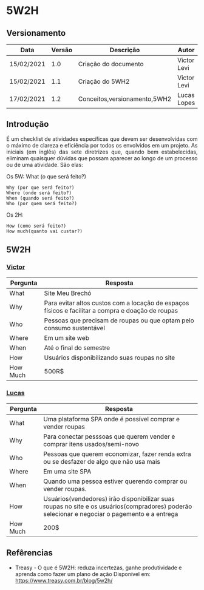 # 5W2H

## Versionamento

| Data | Versão | Descrição | Autor |
|------|--------|-----------|-------|
| 15/02/2021 | 1.0 | Criação do documento | Victor Levi |
| 15/02/2021 | 1.1 | Criação do 5WH2 | Victor Levi |
| 17/02/2021 | 1.2 | Conceitos,versionamento,5WH2| Lucas Lopes |


## Introdução

<p align="justify"> É  um checklist de atividades específicas que devem ser desenvolvidas com o máximo de clareza e eficiência por todos os envolvidos em um projeto. As iniciais (em inglês) das sete diretrizes que, quando bem estabelecidas, eliminam quaisquer dúvidas que possam aparecer ao longo de um processo ou de uma atividade. São elas: </p>

Os 5W:
    What (o que será feito?)

    Why (por que será feito?)
    Where (onde será feito?)
    When (quando será feito?)
    Who (por quem será feito?)

Os 2H:

    How (como será feito?)
    How much(quanto vai custar?)


## 5W2H 

### [Victor](https://github.com/VictorLeviPeixoto/)


| Pergunta | Resposta |
| -- | -- |
| What  |  Site Meu Brechó |
| Why  | Para evitar altos custos com a locação de espaços físicos e facilitar a compra e doação de roupas| 
| Who  | Pessoas que precisam de roupas ou que optam pelo consumo sustentável | 
| Where  |  Em um síte web | 
| When |  Até o final do semestre |
| How  |  Usuários disponibilizando suas roupas no site  |
| How Much | 500R$

### [Lucas](https://github.com/lucaslop/)

| Pergunta | Resposta |
| -- | -- |
| What  |  Uma plataforma SPA onde é possível comprar e vender roupas |
| Why  | Para conectar pesssoas que querem vender e comprar itens usados/semi-novo | 
| Who  | Pessoas que querem economizar, fazer renda extra ou se desfazer de algo que não usa mais | 
| Where  |  Em uma site SPA | 
| When |  Quando uma pessoa estiver querendo comprar ou vender roupas. |
| How  |  Usuários(vendedores) irão disponibilizar suas roupas no site e os usuários(compradores) poderão selecionar e negociar o pagemento e a entrega |
| How Much | 200$

## Refêrencias

* Treasy - O que é 5W2H: reduza incertezas, ganhe produtividade e aprenda como fazer um plano de ação Disponível em: https://www.treasy.com.br/blog/5w2h/